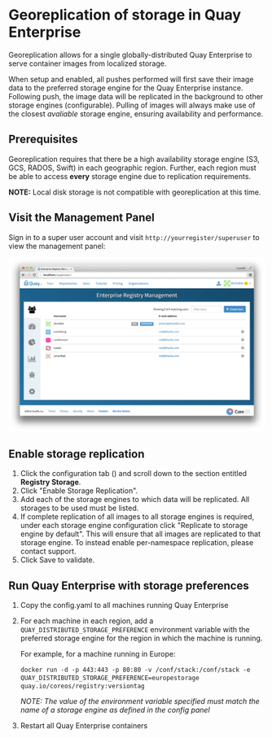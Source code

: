 # Georeplication of storage in Quay Enterprise

Georeplication allows for a single globally-distributed Quay Enterprise to serve container images from localized storage.

When setup and enabled, all pushes performed will first save their image data to the preferred storage engine for the Quay Enterprise instance. Following push, the image data will be replicated in the background to other storage engines (configurable). Pulling of images will always make use of the closest *avaliable* storage engine, ensuring availability and performance.

## Prerequisites

Georeplication requires that there be a high availability storage engine (S3, GCS, RADOS, Swift) in each geographic region. Further, each region must be able to access **every** storage engine due to replication requirements.

**NOTE:** Local disk storage is not compatible with georeplication at this time.

## Visit the Management Panel

Sign in to a super user account and visit `http://yourregister/superuser` to view the management panel:

<img src="img/superuser.png" class="img-center" alt="Enterprise Registry Management Panel"/>

## Enable storage replication

1. Click the configuration tab (<span class="fa fa-gear"></span>) and scroll down to the section entitled <strong>Registry Storage</strong>.
2. Click "Enable Storage Replication".
3. Add each of the storage engines to which data will be replicated. All storages to be used must be listed.
4. If complete replication of all images to all storage engines is required, under each storage engine configuration click "Replicate to storage engine by default". This will ensure that all images are replicated to that storage engine. To instead enable per-namespace replication, please contact support.
5. Click Save to validate.

## Run Quay Enterprise with storage preferences

1. Copy the config.yaml to all machines running Quay Enterprise
2. For each machine in each region, add a `QUAY_DISTRIBUTED_STORAGE_PREFERENCE` environment variable with the preferred storage engine for the region in which the machine is running.

    For example, for a machine running in Europe:

    ```
    docker run -d -p 443:443 -p 80:80 -v /conf/stack:/conf/stack -e QUAY_DISTRIBUTED_STORAGE_PREFERENCE=europestorage quay.io/coreos/registry:versiontag
    ```

    *NOTE: The value of the environment variable specified must match the name of a storage engine as defined in the config panel*

3. Restart all Quay Enterprise containers
